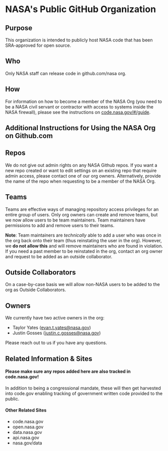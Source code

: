 # NASA's Public GitHub Organization

## Purpose
This organization is intended to publicly host NASA code that has been SRA-approved for open source. 

## Who
Only NASA staff can release code in github.com/nasa org. 

## How
For information on how to become a member of the NASA Org (you need to be a NASA civil servant or contractor with access to systems inside the NASA firewall), please see the instructions on <a href="https://code.nasa.gov/#/guide"> code.nasa.gov/#/guide</a>.

## Additional Instructions for Using the NASA Org on Github.com

## Repos
We do not give out admin rights on any NASA Github repos. If you want a new repo created or want to edit settings on an existing repo that require admin access, please contact one of our org owners. Alternatively, provide the name of the repo when requesting to be a member of the NASA Org.

## Teams
Teams are effective ways of managing repository access privileges for an entire group of users. Only org owners can create and remove teams, but we now allow users to be team maintainers. Team maintainers have permissions to add and remove users to their teams. 

**Note**: Team maintainers are *technically* able to add a user who was once in the org back onto their team (thus reinstating the user in the org). However, we **do not allow this** and will remove maintainers who are found in violation. If you need a past member to be reinstated in the org, contact an org owner and request to be added as an outside collaborator.

## Outside Collaborators
On a case-by-case basis we will allow non-NASA users to be added to the org as Outside Collaborators.

## Owners
We currently have two active owners in the org:
+ Taylor Yates (evan.t.yates@nasa.gov)
+ Justin Gosses (justin.c.gosses@nasa.gov)

Please reach out to us if you have any questions.

## Related Information & Sites

#### Please make sure any repos added here are also tracked in code.nasa.gov! 
In addition to being a congressional mandate, these will then get harvested into code.gov enabling tracking of government written code provided to the public. 

#### Other Related Sites
- code.nasa.gov
- open.nasa.gov
- data.nasa.gov
- api.nasa.gov
- nasa.gov/data
